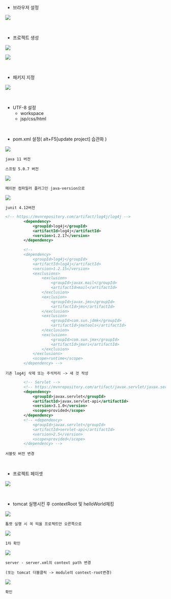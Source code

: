 
- 브라우저 설정

![](https://images.velog.io/images/sonchanwoo/post/9a7dbf3a-0750-4341-b587-ae84798b2f24/20211230_151906.png)

<br/>

- 프로젝트 생성

![](https://images.velog.io/images/sonchanwoo/post/b8452e60-cbf7-4ce4-a5cd-2a408e96242e/20211230_150739.png)

![](https://images.velog.io/images/sonchanwoo/post/3543c56c-6ec7-40ee-a606-abfb31baa7b8/20211230_150857.png)

<br/>

- 패키지 지정

![](https://images.velog.io/images/sonchanwoo/post/8c734fe2-679f-4af9-9039-d0b766b1511c/20211230_151022.png)

<br/>

- UTF-8 설정
  - workspace
  - jsp/css/html
  
<br/>

- pom.xml 설정( alt+F5[update project] 습관화 )

![](https://images.velog.io/images/sonchanwoo/post/8e67ccaf-169e-4778-8f9d-6a5fce73d06b/20211230_151405.png)

`java 11 버전`

`스프링 5.0.7 버전`

![](https://images.velog.io/images/sonchanwoo/post/30d0a569-a697-4cd6-9635-0e049d4ab0cd/20211230_151506.png)

`메이븐 컴파일러 플러그인 java-version으로`

![](https://images.velog.io/images/sonchanwoo/post/6ab3ebff-78b3-4afe-97c1-9613b4e167c5/20220111_145834.png)

`junit 4.12버전`

```xml
<!-- https://mvnrepository.com/artifact/log4j/log4j -->
		<dependency>
			<groupId>log4j</groupId>
			<artifactId>log4j</artifactId>
			<version>1.2.17</version>
		</dependency>
		
		<!-- 
		<dependency>
			<groupId>log4j</groupId>
			<artifactId>log4j</artifactId>
			<version>1.2.15</version>
			<exclusions>
				<exclusion>
					<groupId>javax.mail</groupId>
					<artifactId>mail</artifactId>
				</exclusion>
				<exclusion>
					<groupId>javax.jms</groupId>
					<artifactId>jms</artifactId>
				</exclusion>
				<exclusion>
					<groupId>com.sun.jdmk</groupId>
					<artifactId>jmxtools</artifactId>
				</exclusion>
				<exclusion>
					<groupId>com.sun.jmx</groupId>
					<artifactId>jmxri</artifactId>
				</exclusion>
			</exclusions>
			<scope>runtime</scope>
		</dependency> -->
```

`기존 log4j 삭제 또는 주석처리 -> 새 것 작성`

```xml
		<!-- Servlet -->
		<!-- https://mvnrepository.com/artifact/javax.servlet/javax.servlet-api -->
		<dependency>
			<groupId>javax.servlet</groupId>
			<artifactId>javax.servlet-api</artifactId>
			<version>3.1.0</version>
			<scope>provided</scope>
		</dependency>
		<!-- <dependency>
			<groupId>javax.servlet</groupId>
			<artifactId>servlet-api</artifactId>
			<version>2.5</version>
			<scope>provided</scope>
		</dependency> -->
```
`서블릿 버전 변경`

<br/>

- 프로젝트 페이셋

![](https://images.velog.io/images/sonchanwoo/post/485241eb-d134-44a8-b5d9-696f6915c9dc/20211230_151716.png)

<br/>

- tomcat 실행시킨 후 contextRoot 및 helloWorld체킹

![](https://images.velog.io/images/sonchanwoo/post/112fb53b-e06e-4ff9-8253-bcee7366aa95/20220111_143211.png)

`톰켓 실행 시 꼭 띄울 프로젝트만 오른쪽으로`

![](https://images.velog.io/images/sonchanwoo/post/ec6ae953-1a28-4231-ac1a-10c67c31d2b5/20220111_143241.png)

`1차 확인`

![](https://images.velog.io/images/sonchanwoo/post/4bb73c98-29f4-4cb5-820b-9cade517f7f2/20220111_144804.png)

`server - server.xml의 context path 변경`

`(또는 tomcat 더블클릭 -> module의 context-root변경)`

![](https://images.velog.io/images/sonchanwoo/post/ecc79291-ed51-4780-96c8-10b6641305b1/20220111_144819.png)

`확인`
